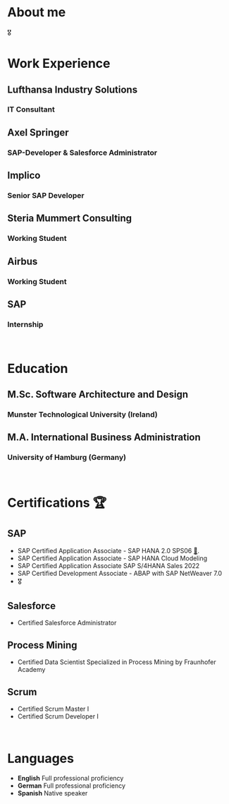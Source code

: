 # About me
:medal_military:
&nbsp;
&nbsp;
# Work Experience
## Lufthansa Industry Solutions
### IT Consultant

## Axel Springer
### SAP-Developer & Salesforce Administrator
  
## Implico
### Senior SAP Developer

## Steria Mummert Consulting
### Working Student

## Airbus
### Working Student
 
## SAP
### Internship

&nbsp;
&nbsp;
# Education
## M.Sc. Software Architecture and Design
### Munster Technological University (Ireland)
  
## M.A. International Business Administration
### University of Hamburg (Germany)

&nbsp;
&nbsp;
# Certifications :trophy:
## SAP
- SAP Certified Application Associate - SAP HANA 2.0 SPS06 [:link:](https://www.credly.com/badges/8014298f-61ac-456e-8e22-528ada0f285e).
- SAP Certified Application Associate - SAP HANA Cloud Modeling
- SAP Certified Application Associate SAP S/4HANA Sales 2022
- SAP Certified Development Associate - ABAP with SAP NetWeaver 7.0
- :medal_military:
  
## Salesforce
- Certified Salesforce Administrator
  
## Process Mining
- Certified Data Scientist Specialized in Process Mining by Fraunhofer Academy
  
## Scrum
- Certified Scrum Master I
- Certified Scrum Developer I

&nbsp;
&nbsp;
# Languages
- **English** Full professional proficiency
- **German**  Full professional proficiency
- **Spanish** Native speaker


